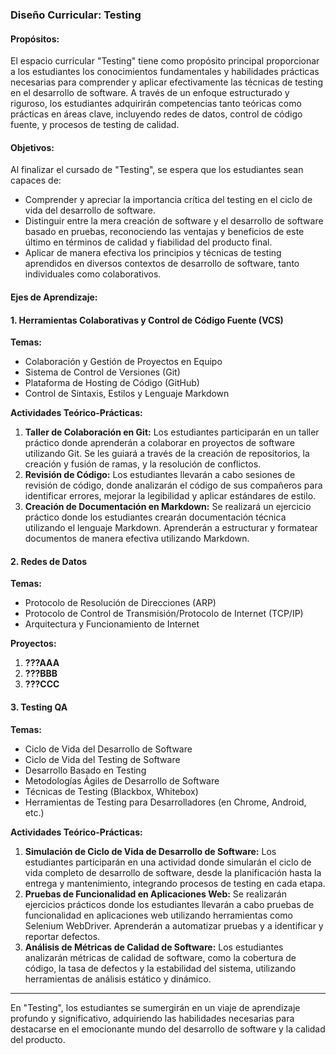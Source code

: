 ### Diseño Curricular: Testing

#### Propósitos:

El espacio curricular "Testing" tiene como propósito principal proporcionar a los estudiantes los conocimientos fundamentales y habilidades prácticas necesarias para comprender y aplicar efectivamente las técnicas de testing en el desarrollo de software. A través de un enfoque estructurado y riguroso, los estudiantes adquirirán competencias tanto teóricas como prácticas en áreas clave, incluyendo redes de datos, control de código fuente, y procesos de testing de calidad.

#### Objetivos:

Al finalizar el cursado de "Testing", se espera que los estudiantes sean capaces de:

- Comprender y apreciar la importancia crítica del testing en el ciclo de vida del desarrollo de software.
- Distinguir entre la mera creación de software y el desarrollo de software basado en pruebas, reconociendo las ventajas y beneficios de este último en términos de calidad y fiabilidad del producto final.
- Aplicar de manera efectiva los principios y técnicas de testing aprendidos en diversos contextos de desarrollo de software, tanto individuales como colaborativos.

#### Ejes de Aprendizaje:

#### 1. Herramientas Colaborativas y Control de Código Fuente (VCS)

**Temas:**
- Colaboración y Gestión de Proyectos en Equipo
- Sistema de Control de Versiones (Git)
- Plataforma de Hosting de Código (GitHub)
- Control de Sintaxis, Estilos y Lenguaje Markdown

**Actividades Teórico-Prácticas:**
1. **Taller de Colaboración en Git:** Los estudiantes participarán en un taller práctico donde aprenderán a colaborar en proyectos de software utilizando Git. Se les guiará a través de la creación de repositorios, la creación y fusión de ramas, y la resolución de conflictos.
2. **Revisión de Código:** Los estudiantes llevarán a cabo sesiones de revisión de código, donde analizarán el código de sus compañeros para identificar errores, mejorar la legibilidad y aplicar estándares de estilo.
3. **Creación de Documentación en Markdown:** Se realizará un ejercicio práctico donde los estudiantes crearán documentación técnica utilizando el lenguaje Markdown. Aprenderán a estructurar y formatear documentos de manera efectiva utilizando Markdown.

#### 2. Redes de Datos

**Temas:**
- Protocolo de Resolución de Direcciones (ARP)
- Protocolo de Control de Transmisión/Protocolo de Internet (TCP/IP)
- Arquitectura y Funcionamiento de Internet

**Proyectos:**
1. **???AAA** 
2. **???BBB** 
3. **???CCC**


#### 3. Testing QA

**Temas:**
- Ciclo de Vida del Desarrollo de Software
- Ciclo de Vida del Testing de Software
- Desarrollo Basado en Testing
- Metodologías Ágiles de Desarrollo de Software
- Técnicas de Testing (Blackbox, Whitebox)
- Herramientas de Testing para Desarrolladores (en Chrome, Android, etc.)

**Actividades Teórico-Prácticas:**
1. **Simulación de Ciclo de Vida de Desarrollo de Software:** Los estudiantes participarán en una actividad donde simularán el ciclo de vida completo de desarrollo de software, desde la planificación hasta la entrega y mantenimiento, integrando procesos de testing en cada etapa.
2. **Pruebas de Funcionalidad en Aplicaciones Web:** Se realizarán ejercicios prácticos donde los estudiantes llevarán a cabo pruebas de funcionalidad en aplicaciones web utilizando herramientas como Selenium WebDriver. Aprenderán a automatizar pruebas y a identificar y reportar defectos.
3. **Análisis de Métricas de Calidad de Software:** Los estudiantes analizarán métricas de calidad de software, como la cobertura de código, la tasa de defectos y la estabilidad del sistema, utilizando herramientas de análisis estático y dinámico.

---

En "Testing", los estudiantes se sumergirán en un viaje de aprendizaje profundo y significativo, adquiriendo las habilidades necesarias para destacarse en el emocionante mundo del desarrollo de software y la calidad del producto.
